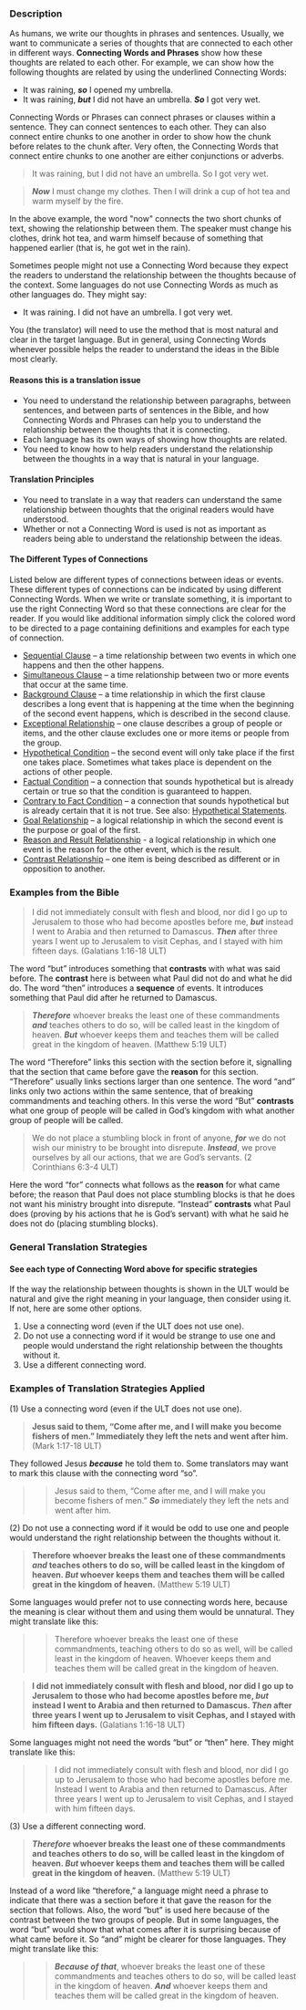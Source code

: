 ### Description

As humans, we write our thoughts in phrases and sentences. Usually, we want to communicate a series of thoughts that are connected to each other in different ways. **Connecting Words and Phrases** show how these thoughts are related to each other. For example, we can show how the following thoughts are related by using the underlined Connecting Words:

* It was raining, ***so*** I opened my umbrella.
* It was raining, ***but*** I did not have an umbrella. ***So*** I got very wet.

Connecting Words or Phrases can connect phrases or clauses within a sentence. They can connect sentences to each other.  They can also connect entire chunks to one another in order to show how the chunk before relates to the chunk after. Very often, the Connecting Words that connect entire chunks to one another are either conjunctions or adverbs.

> It was raining, but I did not have an umbrella. So I got very wet.
  
> ***Now*** I must change my clothes. Then I will drink a cup of hot tea and warm myself by the fire. 

In the above example, the word "now" connects the two short chunks of text, showing the relationship between them.  The speaker must change his clothes, drink hot tea, and warm himself because of something that happened earlier (that is, he got wet in the rain).

Sometimes people might not use a Connecting Word because they expect the readers to understand the relationship between the thoughts because of the context. Some languages do not use Connecting Words as much as other languages do. They might say: 

* It was raining. I did not have an umbrella. I got very wet.

You (the translator) will need to use the method that is most natural and clear in the target language. But in general, using Connecting Words whenever possible helps the reader to understand the ideas in the Bible most clearly. 

#### Reasons this is a translation issue

* You need to understand the relationship between paragraphs, between sentences, and between parts of sentences in the Bible, and how Connecting Words and Phrases can help you to understand the relationship between the thoughts that it is connecting.
* Each language has its own ways of showing how thoughts are related.
* You need to know how to help readers understand the relationship between the thoughts in a way that is natural in your language.

#### Translation Principles

* You need to translate in a way that readers can understand the same relationship between thoughts that the original readers would have understood.
* Whether or not a Connecting Word is used is not as important as readers being able to understand the relationship between the ideas.

#### The Different Types of Connections

Listed below are different types of connections between ideas or events. These different types of connections can be indicated by using different Connecting Words. When we write or translate something, it is important to use the right Connecting Word so that these connections are clear for the reader. If you would like additional information simply click the colored word to be directed to a page containing definitions and examples for each type of connection.

* [Sequential Clause](../grammar-connect-time-sequential/01.md) – a time relationship between two events in which one happens and then the other happens.
* [Simultaneous Clause](../grammar-connect-time-simultaneous/01.md) – a time relationship between two or more events that occur at the same time.
* [Background Clause](../grammar-connect-time-background/01.md) – a time relationship in which the first clause describes a long event that is happening at the time when the beginning of the second event happens, which is described in the second clause.
* [Exceptional Relationship](../grammar-connect-exceptions/01.md) – one clause describes a group of people or items, and the other clause excludes one or more items or people from the group.
* [Hypothetical Condition](../grammar-connect-condition-hypothetical/01.md) – the second event will only take place if the first one takes place. Sometimes what takes place is dependent on the actions of other people.
* [Factual Condition](../grammar-connect-condition-fact/01.md) – a connection that sounds hypothetical but is already certain or true so that the condition is guaranteed to happen.
* [Contrary to Fact Condition](../grammar-connect-condition-contrary/01.md) – a connection that sounds hypothetical but is already certain that it is not true. See also: [Hypothetical Statements](../figs-hypo/01.md).
* [Goal Relationship](../grammar-connect-logic-goal/01.md) – a logical relationship in which the second event is the purpose or goal of the first.
* [Reason and Result Relationship](../grammar-connect-logic-result/01.md) - a logical relationship in which one event is the reason for the other event, which is the result. 
* [Contrast Relationship](../grammar-connect-logic-contrast/01.md) – one item is being described as different or in opposition to another.


### Examples from the Bible

> I did not immediately consult with flesh and blood, nor did I go up to Jerusalem to those who had become apostles before me, ***but*** instead I went to Arabia and then returned to Damascus. ***Then*** after three years I went up to Jerusalem to visit Cephas, and I stayed with him fifteen days. (Galatians 1:16-18 ULT)

The word “but” introduces something that **contrasts** with what was said before. The **contrast** here is between what Paul did not do and what he did do. The word “then” introduces a **sequence** of events. It introduces something that Paul did after he returned to Damascus.

> ***Therefore*** whoever breaks the least one of these commandments ***and*** teaches others to do so, will be called least in the kingdom of heaven. ***But*** whoever keeps them and teaches them will be called great in the kingdom of heaven. (Matthew 5:19 ULT)

The word “Therefore” links this section with the section before it, signalling that the section that came before gave the **reason** for this section. “Therefore” usually links sections larger than one sentence. The word “and” links only two actions within the same sentence, that of breaking commandments and teaching others. In this verse the word “But” **contrasts** what one group of people will be called in God’s kingdom with what another group of people will be called.

> We do not place a stumbling block in front of anyone, ***for*** we do not wish our ministry to be brought into disrepute. ***Instead***, we prove ourselves by all our actions, that we are God’s servants. (2 Corinthians 6:3-4 ULT)

Here the word “for” connects what follows as the **reason** for what came before; the reason that Paul does not place stumbling blocks is that he does not want his ministry brought into disrepute. “Instead” **contrasts** what Paul does (proving by his actions that he is God’s servant) with what he said he does not do (placing stumbling blocks).

### General Translation Strategies

#### See each type of Connecting Word above for specific strategies

If the way the relationship between thoughts is shown in the ULT would be natural and give the right meaning in your language, then consider using it. If not, here are some other options.

1. Use a connecting word (even if the ULT does not use one).
1. Do not use a connecting word if it would be strange to use one and people would understand the right relationship between the thoughts without it.
1. Use a different connecting word.

### Examples of Translation Strategies Applied

(1) Use a connecting word (even if the ULT does not use one).

> **Jesus said to them, “Come after me, and I will make you become fishers of men.” Immediately they left the nets and went after him.** (Mark 1:17-18 ULT) 
 
They followed Jesus ***because*** he told them to. Some translators may want to mark this clause with the connecting word “so”.  

>> Jesus said to them, “Come after me, and I will make you become fishers of men.” ***So*** immediately they left the nets and went after him.

(2) Do not use a connecting word if it would be odd to use one and people would understand the right relationship between the thoughts without it.

> **Therefore whoever breaks the least one of these commandments ***and*** teaches others to do so, will be called least in the kingdom of heaven. ***But*** whoever keeps them and teaches them will be called great in the kingdom of heaven.** (Matthew 5:19 ULT)  

Some languages would prefer not to use connecting words here, because the meaning is clear without them and using them would be unnatural. They might translate like this:  

>> Therefore whoever breaks the least one of these commandments, teaching others to do so as well, will be called least in the kingdom of heaven. Whoever keeps them and teaches them will be called great in the kingdom of heaven.
  
> **I did not immediately consult with flesh and blood, nor did I go up to Jerusalem to those who had become apostles before me, ***but*** instead I went to Arabia and then returned to Damascus. ***Then*** after three years I went up to Jerusalem to visit Cephas, and I stayed with him fifteen days.** (Galatians 1:16-18 ULT)

Some languages might not need the words “but” or “then” here. They might translate like this:  

>> I did not immediately consult with flesh and blood, nor did I go up to Jerusalem to those who had become apostles before me. Instead I went to Arabia and then returned to Damascus. After three years I went up to Jerusalem to visit Cephas, and I stayed with him fifteen days.

(3) Use a different connecting word.

> *****Therefore*** whoever breaks the least one of these commandments and teaches others to do so, will be called least in the kingdom of heaven. ***But*** whoever keeps them and teaches them will be called great in the kingdom of heaven.** (Matthew 5:19 ULT) 
 
Instead of a word like “therefore,” a language might need a phrase to indicate that there was a section before it that gave the reason for the section that follows. Also, the word “but” is used here because of the contrast between the two groups of people. But in some languages, the word “but” would show that what comes after it is surprising because of what came before it. So “and” might be clearer for those languages. They might translate like this:   

>> ***Because of that***, whoever breaks the least one of these commandments and teaches others to do so, will be called least in the kingdom of heaven. ***And*** whoever keeps them and teaches them will be called great in the kingdom of heaven.
